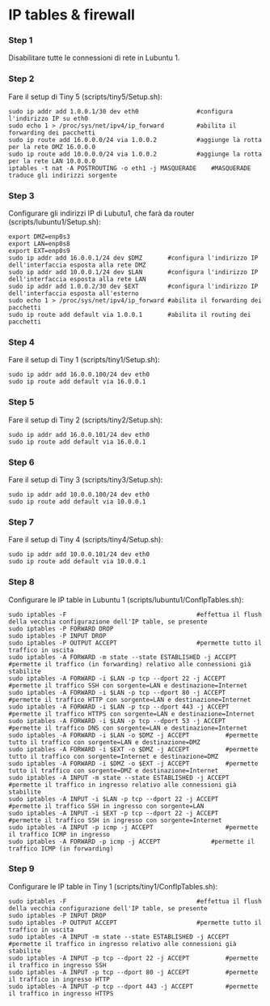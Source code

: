 # IP tables & firewall

### Step 1
Disabilitare tutte le connessioni di rete in Lubuntu 1.

### Step 2
Fare il setup di Tiny 5 (scripts/tiny5/Setup.sh):

    sudo ip addr add 1.0.0.1/30 dev eth0				#configura l'indirizzo IP su eth0
    sudo echo 1 > /proc/sys/net/ipv4/ip_forward			#abilita il forwarding dei pacchetti
    sudo ip route add 16.0.0.0/24 via 1.0.0.2			#aggiunge la rotta per la rete DMZ 16.0.0.0
    sudo ip route add 10.0.0.0/24 via 1.0.0.2			#aggiunge la rotta per la rete LAN 10.0.0.0
    iptables -t nat -A POSTROUTING -o eth1 -j MASQUERADE	#MASQUERADE traduce gli indirizzi sorgente

### Step 3
Configurare gli indirizzi IP di Lubutu1, che farà da router (scripts/lubuntu1/Setup.sh):

    export DMZ=enp0s3
    export LAN=enp0s8
    export EXT=enp0s9
    sudo ip addr add 16.0.0.1/24 dev $DMZ		#configura l'indirizzo IP dell'interfaccia esposta alla rete DMZ
    sudo ip addr add 10.0.0.1/24 dev $LAN		#configura l'indirizzo IP dell'interfaccia esposta alla rete LAN
    sudo ip addr add 1.0.0.2/30 dev $EXT		#configura l'indirizzo IP dell'interfaccia esposta all'esterno
    sudo echo 1 > /proc/sys/net/ipv4/ip_forward	#abilita il forwarding dei pacchetti
    sudo ip route add default via 1.0.0.1		#abilita il routing dei pacchetti

### Step 4
Fare il setup di Tiny 1 (scripts/tiny1/Setup.sh):

    sudo ip addr add 16.0.0.100/24 dev eth0
    sudo ip route add default via 16.0.0.1

### Step 5
Fare il setup di Tiny 2 (scripts/tiny2/Setup.sh):

    sudo ip addr add 16.0.0.101/24 dev eth0
    sudo ip route add default via 16.0.0.1

### Step 6
Fare il setup di Tiny 3 (scripts/tiny3/Setup.sh):

    sudo ip addr add 10.0.0.100/24 dev eth0
    sudo ip route add default via 10.0.0.1

### Step 7
Fare il setup di Tiny 4 (scripts/tiny4/Setup.sh):

    sudo ip addr add 10.0.0.101/24 dev eth0
    sudo ip route add default via 10.0.0.1

### Step 8
Configurare le IP table in Lubuntu 1 (scripts/lubuntu1/ConfIpTables.sh):

    sudo iptables -F									#effettua il flush della vecchia configurazione dell'IP table, se presente
    sudo iptables -P FORWARD DROP
    sudo iptables -P INPUT DROP
    sudo iptables -P OUTPUT ACCEPT						#permette tutto il traffico in uscita
    sudo iptables -A FORWARD -m state --state ESTABLISHED -j ACCEPT	#permette il traffico (in forwarding) relativo alle connessioni già stabilite
    sudo iptables -A FORWARD -i $LAN -p tcp --dport 22 -j ACCEPT	#permette il traffico SSH con sorgente=LAN e destinazione=Internet
    sudo iptables -A FORWARD -i $LAN -p tcp --dport 80 -j ACCEPT	#permette il traffico HTTP con sorgente=LAN e destinazione=Internet
    sudo iptables -A FORWARD -i $LAN -p tcp --dport 443 -j ACCEPT	#permette il traffico HTTPS con sorgente=LAN e destinazione=Internet
    sudo iptables -A FORWARD -i $LAN -p tcp --dport 53 -j ACCEPT	#permette il traffico DNS con sorgente=LAN e destinazione=Internet
    sudo iptables -A FORWARD -i $LAN -o $DMZ -j ACCEPT			#permette tutto il traffico con sorgente=LAN e destinazione=DMZ
    sudo iptables -A FORWARD -i $EXT -o $DMZ -j ACCEPT			#permette tutto il traffico con sorgente=Internet e destinazione=DMZ
    sudo iptables -A FORWARD -i $DMZ -o $EXT -j ACCEPT			#permette tutto il traffico con sorgente=DMZ e destinazione=Internet
    sudo iptables -A INPUT -m state --state ESTABLISHED -j ACCEPT	#permette il traffico in ingresso relativo alle connessioni già stabilite
    sudo iptables -A INPUT -i $LAN -p tcp --dport 22 -j ACCEPT		#permette il traffico SSH in ingresso con sorgente=LAN
    sudo iptables -A INPUT -i $EXT -p tcp --dport 22 -j ACCEPT		#permette il traffico SSH in ingresso con sorgente=Internet
    sudo iptables -A INPUT -p icmp -j ACCEPT					#permette il traffico ICMP in ingresso
    sudo iptables -A FORWARD -p icmp -j ACCEPT				#permette il traffico ICMP (in forwarding)

### Step 9
Configurare le IP table in Tiny 1 (scripts/tiny1/ConfIpTables.sh):

    sudo iptables -F									#effettua il flush della vecchia configurazione dell'IP table, se presente
    sudo iptables -P INPUT DROP
    sudo iptables -P OUTPUT ACCEPT						#permette tutto il traffico in uscita
    sudo iptables -A INPUT -m state --state ESTABLISHED -j ACCEPT	#permette il traffico in ingresso relativo alle connessioni già stabilite
    sudo iptables -A INPUT -p tcp --dport 22 -j ACCEPT			#permette il traffico in ingresso SSH
    sudo iptables -A INPUT -p tcp --dport 80 -j ACCEPT			#permette il traffico in ingresso HTTP
    sudo iptables -A INPUT -p tcp --dport 443 -j ACCEPT			#permette il traffico in ingresso HTTPS
